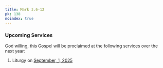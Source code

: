 ```yaml
---
title: Mark 3.6-12
pk: 138
noindex: true
---
```


### Upcoming Services

God willing, this Gospel will be proclaimed at the following services over the next year:


1. Liturgy on [September,  1, 2025](https://orthocal.info/readings/gregorian/2025/09/01/)
